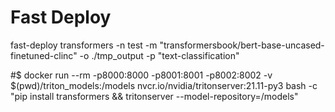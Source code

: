 # Fast Deploy


fast-deploy transformers -n test -m "transformersbook/bert-base-uncased-finetuned-clinc" -o ./tmp_output -p "text-classification"

#$ docker run --rm -p8000:8000 -p8001:8001 -p8002:8002 -v $(pwd)/triton_models:/models nvcr.io/nvidia/tritonserver:21.11-py3 bash -c "pip install transformers && tritonserver --model-repository=/models"
